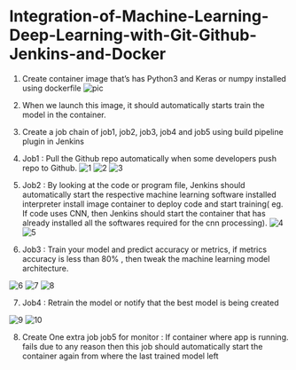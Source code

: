 # Integration-of-Machine-Learning-Deep-Learning-with-Git-Github-Jenkins-and-Docker

1. Create container image that’s has Python3 and Keras or numpy  installed  using dockerfile
![pic](https://user-images.githubusercontent.com/64469502/85156257-70b53e80-b277-11ea-8199-1d8e8cfc56a8.jpg)

2. When we launch this image, it should automatically starts train the model in the container.

3. Create a job chain of job1, job2, job3, job4 and job5 using build pipeline plugin in Jenkins

4.  Job1 : Pull  the Github repo automatically when some developers push repo to Github.
   ![1](https://user-images.githubusercontent.com/64469502/85112979-2a8abb80-b234-11ea-9884-9c08fe751991.png)
   ![2](https://user-images.githubusercontent.com/64469502/85113161-79d0ec00-b234-11ea-9fbf-10e670490cbb.png)
   ![3](https://user-images.githubusercontent.com/64469502/85156010-1a480000-b277-11ea-888e-cb04d3d1ab81.png)
   

5.  Job2 : By looking at the code or program file, Jenkins should automatically start the respective machine learning software installed interpreter install image container to deploy code  and start training( eg. If code uses CNN, then Jenkins should start the container that has already installed all the softwares required for the cnn processing).
![4](https://user-images.githubusercontent.com/64469502/85156769-297b7d80-b278-11ea-8a50-b89ce7c6654e.png)
![5](https://user-images.githubusercontent.com/64469502/85157018-80815280-b278-11ea-8768-c6f9577bc412.png)

6. Job3 : Train your model and predict accuracy or metrics, if metrics accuracy is less than 80%  , then tweak the machine learning model architecture.

![6](https://user-images.githubusercontent.com/64469502/85157053-8a0aba80-b278-11ea-8101-331868e4c761.png)
![7](https://user-images.githubusercontent.com/64469502/85157078-91ca5f00-b278-11ea-8f13-5cd8e2ba5d33.jpg)
![8](https://user-images.githubusercontent.com/64469502/85157360-00a7b800-b279-11ea-8126-4f7bcfe0ae27.png)


7. Job4 : Retrain the model or notify that the best model is being created

![9](https://user-images.githubusercontent.com/64469502/85157367-030a1200-b279-11ea-82b4-34d8233e6ff6.png)
![10](https://user-images.githubusercontent.com/64469502/85157369-03a2a880-b279-11ea-806a-08178308c2ae.png)

8. Create One extra job job5 for monitor : If container where app is running. fails due to any reason then this job should automatically start the container again from where the last trained model left
